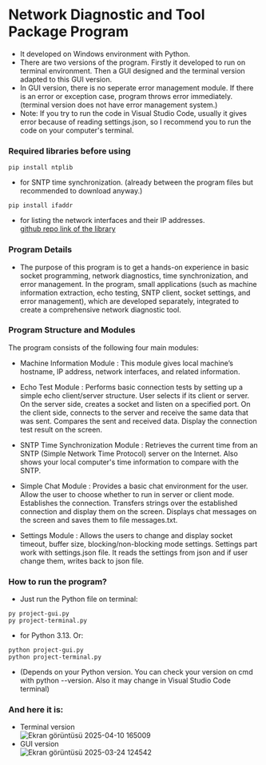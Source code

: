 # Network Diagnostic and Tool Package Program
* It developed on Windows environment with Python.
* There are two versions of the program. Firstly it developed to run on terminal environment. Then a GUI designed and the terminal version adapted to this GUI version.
* In GUI version, there is no seperate error management module. If there is an error or exception case, program throws error immediately.(terminal version does not have error management system.)
* Note: If you try to run the code in Visual Studio Code, usually it gives error because of reading settings.json, so I recommend you to run the code on your computer's terminal.

### Required libraries before using
```
pip install ntplib
```
* for SNTP time synchronization. (already between the program files but recommended to download anyway.)
  
```
pip install ifaddr
```
* for listing the network interfaces and their IP addresses. <br>
[github repo link of the library](https://github.com/ifaddr/ifaddr ) <br>

### Program Details
* The purpose of this program is to get a hands-on experience in basic socket programming, network diagnostics, time synchronization, and error management. In the program, small applications (such as machine information extraction, echo testing, SNTP client, socket settings, and error  management), which are developed separately, integrated to create a comprehensive network diagnostic tool.

### Program Structure and Modules
The program consists of the following four main modules:

* Machine Information Module :
This module gives local machine’s hostname, IP address, network interfaces, and related information.

* Echo Test Module :
Performs basic connection tests by setting up a simple echo client/server structure.
User selects if its client or server.
On the server side, creates a socket and listen on a specified port.
On the client side, connects to the server and receive the same data that was sent.
Compares the sent and received data.
Display the connection test result on the screen.

* SNTP Time Synchronization Module :
Retrieves the current time from an SNTP (Simple Network Time Protocol) server on the Internet.
Also shows your local computer's time information to compare with the SNTP.

* Simple Chat Module :
Provides a basic chat environment for the user.
Allow the user to choose whether to run in server or client mode.
Establishes the connection. 
Transfers strings over the established connection and display them on the screen.
Displays chat messages on the screen and saves them to file messages.txt.

* Settings Module :
Allows the users to change and display socket timeout, buffer size, blocking/non-blocking mode settings.
Settings part work with settings.json file. It reads the settings from json and if user change them, writes back to json file.

### How to run the program?
* Just run the Python file on terminal:
```
py project-gui.py
py project-terminal.py
```
* for Python 3.13. Or:
```
python project-gui.py
python project-terminal.py
```
* (Depends on your Python version. You can check your version on cmd with python --version. Also it may change in Visual Studio Code terminal)
### And here it is:<br>
* Terminal version<br>
![Ekran görüntüsü 2025-04-10 165009](https://github.com/user-attachments/assets/3d06e494-648c-4fe0-b74b-e7b1262e09ec)
* GUI version<br>
![Ekran görüntüsü 2025-03-24 124542](https://github.com/user-attachments/assets/caa7e616-3c74-47e1-9664-18dac2142552)

